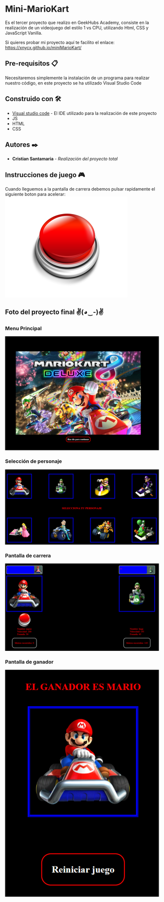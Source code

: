 # Mini-MarioKart

Es el tercer proyecto que realizo en GeekHubs Academy, consiste en la realización de un videojuego del estilo 1 vs CPU, utilizando Html, CSS y JavaScript Vanilla.

Si quieres probar mi proyecto aquí te facilito el enlace: https://xnycx.github.io/miniMarioKart/

## Pre-requisitos 📋

Necesitaremos simplemente la instalación de un programa para realizar nuestro código, en este proyecto se ha utilizado Visual Studio Code

## Construido con 🛠️

* [Visual studio code](https://code.visualstudio.com/Download/) - El IDE utilizado para la realización de este proyecto
* JS
* HTML
* CSS

## Autores ✒️

* **Cristian Santamaria** - *Realización del proyecto total*

## Instrucciones de juego 🎮
Cuando lleguemos a la pantalla de carrera debemos pulsar rapidamente el siguiente boton para acelerar: ![foto](/img/button.png)

## Foto del proyecto final ✌(◕‿-)✌

### Menu Principal
![foto](/img/menuInicio.PNG)
### Selección de personaje
![foto](/img/menuPersonaje.PNG)
### Pantalla de carrera
![foto](/img/menuCarrera.PNG)
### Pantalla de ganador
![foto](/img/menuGanador.PNG)
